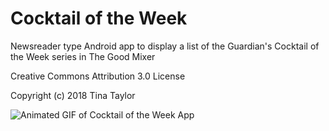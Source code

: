 # Cocktail of the Week
Newsreader type Android app to display a list of the Guardian's Cocktail of the Week series in The Good Mixer

Creative Commons Attribution 3.0 License

Copyright (c) 2018 Tina Taylor

![Animated GIF of Cocktail of the Week App](https://user-images.githubusercontent.com/35104977/42795522-d107a5de-8952-11e8-977e-725e3fcb018f.gif "Animated GIF of Cocktail of the Week App")
